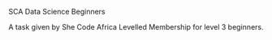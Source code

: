 SCA Data Science Beginners 


A task given by She Code Africa Levelled Membership for level 3 beginners. 


